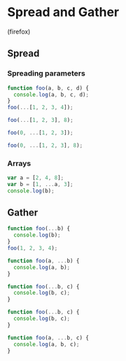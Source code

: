 # Spread and Gather

(firefox)

## Spread

### Spreading parameters

```js
function foo(a, b, c, d) {
  console.log(a, b, c, d);
}
foo(...[1, 2, 3, 4]);
```

```js
foo(...[1, 2, 3], 8);
```

```js
foo(0, ...[1, 2, 3]);
```

```js
foo(0, ...[1, 2, 3], 8);
```

### Arrays

```js
var a = [2, 4, 8];
var b = [1, ...a, 3];
console.log(b);
```

## Gather

```js
function foo(...b) {
  console.log(b);
}
foo(1, 2, 3, 4);
```

```js
function foo(a, ...b) {
  console.log(a, b);
}
```

```js
function foo(...b, c) {
  console.log(b, c);
}
```

```js
function foo(...b, c) {
  console.log(b, c);
}
```

```js
function foo(a, ...b, c) {
  console.log(a, b, c);
}
```
